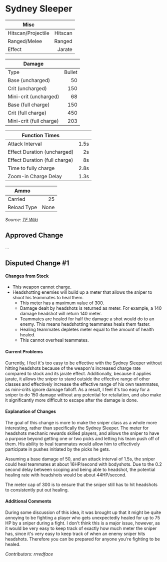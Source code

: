 # Sydney Sleeper

| Misc               |         |
|--------------------|--------:|
| Hitscan/Projectile | Hitscan |
| Ranged/Melee       |  Ranged |
| Effect             |  Jarate |

| Damage                  |        |
|-------------------------|-------:|
| Type                    | Bullet |
| Base (uncharged)        |     50 |
| Crit (uncharged)        |    150 |
| Mini-crit (uncharged)   |     68 |
| Base (full charge)      |    150 |
| Crit (full charge)      |    450 |
| Mini-crit (full charge) |    203 |

| Function Times                |      |
|-------------------------------|-----:|
| Attack Interval               | 1.5s |
| Effect Duration (uncharged)   |   2s |
| Effect Duration (full charge) |   8s |
| Time to fully charge          | 2.8s |
| Zoom-in Charge Delay          | 1.3s |

| Ammo        |      |
|-------------|-----:|
| Carried     |   25 |
| Reload Type | None |

*Source: [TF Wiki](https://wiki.teamfortress.com/wiki/Sydney_Sleeper)*

## Approved Change
...

## Disputed Change #1

#### Changes from Stock
* This weapon cannot charge.
* Headshotting enemies will build up a meter that allows the sniper to shoot his teammates to heal them.
    * This meter has a maximum value of 300.
    * Damage dealt by headshots is returned as meter. For example, a 140 damage headshot will return 140 meter.
    * Teammates are healed for half the damage a shot would do to an enemy. This means headshotting teammates heals them faster.
    * Healing teammates depletes meter equal to the amount of health healed.
    * This cannot overheal teammates.

#### Current Problems
Currently, I feel it's too easy to be effective with the Sydney Sleeper without hitting headshots because of the weapon's increased charge rate compared to stock and its jarate effect. Additionally, because it applies jarate, it allows the sniper to stand outside the effective range of other classes and effectively increase the effective range of his own teammates, as mini-crits ignore damage falloff. As a result, I feel it's too easy for a sniper to do 150 damage without any potential for retaliation, and also make it significantly more difficult to escape after the damage is done.

#### Explanation of Changes
The goal of this change is more to make the sniper class as a whole more interesting, rather than specifically the Sydney Sleeper. The meter for headshots mechanic rewards skilled players, and allows the sniper to have a purpose beyond getting one or two picks and letting his team push off of them. His ability to heal teammates would allow him to effectively participate in pushes initiated by the picks he gets.

Assuming a base damage of 50, and an attack interval of 1.5s, the sniper could heal teammates at about 16HP/second with bodyshots. Due to the 0.2 second delay between scoping and being able to headshot, the potential healing rate with headshots would be about 44HP/second.

The meter cap of 300 is to ensure that the sniper still has to hit headshots to consistently put out healing.

#### Additional Comments
During some discussion of this idea, it was brought up that it might be quite annoying to be fighting a player who gets unexpectedly healed for up to 75 HP by a sniper during a fight. I don't think this is a major issue, however, as it would be very easy to keep track of exactly how much meter the sniper has, since it's very easy to keep track of when an enemy sniper hits headshots. Therefore you can be prepared for anyone you're fighting to be healed.

*Contributors: rrredface*
